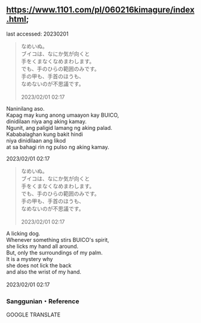 ## https://www.1101.com/pl/060216kimagure/index.html;
last accessed: 20230201

> なめいぬ。<br/>
> ブイコは、なにか気が向くと<br/>
> 手をくまなくなめまわします。<br/>
> でも、手のひらの範囲のみです。<br/>
> 手の甲も、手首のほうも、<br/>
> なめないのが不思議です。<br/>
><br/>
> 2023/02/01 02:17 

Naninilang aso.<br/>
Kapag may kung anong umaayon kay BUICO,<br/>
dinidilaan niya ang aking kamay.<br/>
Ngunit, ang paligid lamang ng aking palad.<br/>
Kababalaghan kung bakit hindi<br/>
niya dinidilaan ang likod<br/>
at sa bahagi rin ng pulso ng aking kamay.

2023/02/01 02:17 

> なめいぬ。<br/>
> ブイコは、なにか気が向くと<br/>
> 手をくまなくなめまわします。<br/>
> でも、手のひらの範囲のみです。<br/>
> 手の甲も、手首のほうも、<br/>
> なめないのが不思議です。<br/>
><br/>
> 2023/02/01 02:17 


A licking dog.<br/>
Whenever something stirs BUICO's spirit,<br/>
she licks my hand all around.<br/>
But, only the surroundings of my palm. <br/>
It is a mystery why<br/> 
she does not lick the back <br/>
and also the wrist of my hand.<br/>
<br/>
2023/02/01 02:17 

### Sanggunian・Reference

GOOGLE TRANSLATE
